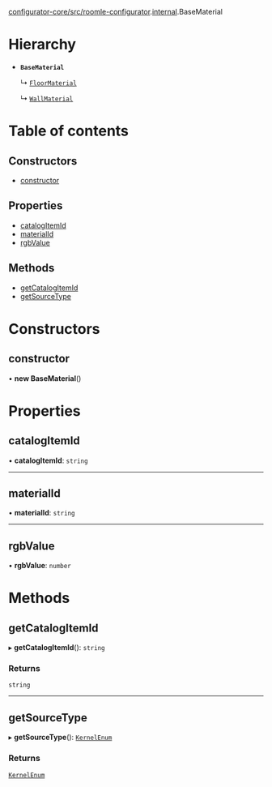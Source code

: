 [configurator-core/src/roomle-configurator](../modules/configurator_core_src_roomle_configurator.md).[internal](../modules/configurator_core_src_roomle_configurator._internal_.md).BaseMaterial

# Hierarchy

- **`BaseMaterial`**

  ↳ [`FloorMaterial`](configurator_core_src_services_configurator_ui_callback._internal_.FloorMaterial.md)

  ↳ [`WallMaterial`](configurator_core_src_services_configurator_ui_callback._internal_.WallMaterial.md)

# Table of contents

## Constructors

- [constructor](configurator_core_src_roomle_configurator._internal_.BaseMaterial.md#constructor)

## Properties

- [catalogItemId](configurator_core_src_roomle_configurator._internal_.BaseMaterial.md#catalogitemid)
- [materialId](configurator_core_src_roomle_configurator._internal_.BaseMaterial.md#materialid)
- [rgbValue](configurator_core_src_roomle_configurator._internal_.BaseMaterial.md#rgbvalue)

## Methods

- [getCatalogItemId](configurator_core_src_roomle_configurator._internal_.BaseMaterial.md#getcatalogitemid)
- [getSourceType](configurator_core_src_roomle_configurator._internal_.BaseMaterial.md#getsourcetype)

# Constructors

## constructor

• **new BaseMaterial**()

# Properties

## catalogItemId

• **catalogItemId**: `string`

___

## materialId

• **materialId**: `string`

___

## rgbValue

• **rgbValue**: `number`

# Methods

## getCatalogItemId

▸ **getCatalogItemId**(): `string`

### Returns

`string`

___

## getSourceType

▸ **getSourceType**(): [`KernelEnum`](../interfaces/typings_kernel.KernelEnum.md)

### Returns

[`KernelEnum`](../interfaces/typings_kernel.KernelEnum.md)
